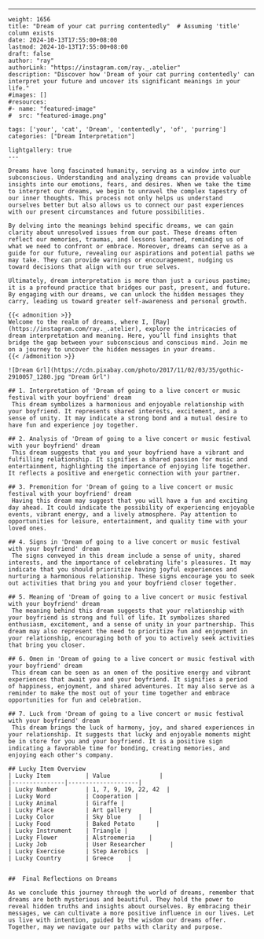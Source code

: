 ---
    weight: 1656
    title: "Dream of your cat purring contentedly"  # Assuming 'title' column exists
    date: 2024-10-13T17:55:00+08:00
    lastmod: 2024-10-13T17:55:00+08:00
    draft: false
    author: "ray"
    authorLink: "https://instagram.com/ray._.atelier"
    description: "Discover how 'Dream of your cat purring contentedly' can interpret your future and uncover its significant meanings in your life."
    #images: []
    #resources:
    #- name: "featured-image"
    #  src: "featured-image.png"
    
    tags: ['your', 'cat', 'Dream', 'contentedly', 'of', 'purring']
    categories: ["Dream Interpretation"]
    
    lightgallery: true
    ---
    
    Dreams have long fascinated humanity, serving as a window into our subconscious. Understanding and analyzing dreams can provide valuable insights into our emotions, fears, and desires. When we take the time to interpret our dreams, we begin to unravel the complex tapestry of our inner thoughts. This process not only helps us understand ourselves better but also allows us to connect our past experiences with our present circumstances and future possibilities.
    
    By delving into the meanings behind specific dreams, we can gain clarity about unresolved issues from our past. These dreams often reflect our memories, traumas, and lessons learned, reminding us of what we need to confront or embrace. Moreover, dreams can serve as a guide for our future, revealing our aspirations and potential paths we may take. They can provide warnings or encouragement, nudging us toward decisions that align with our true selves.
    
    Ultimately, dream interpretation is more than just a curious pastime; it is a profound practice that bridges our past, present, and future. By engaging with our dreams, we can unlock the hidden messages they carry, leading us toward greater self-awareness and personal growth.
    
    {{< admonition >}}
    Welcome to the realm of dreams, where I, [Ray](https://instagram.com/ray._.atelier), explore the intricacies of dream interpretation and meaning. Here, you’ll find insights that bridge the gap between your subconscious and conscious mind. Join me on a journey to uncover the hidden messages in your dreams.
    {{< /admonition >}}
    
    ![Dream Grl](https://cdn.pixabay.com/photo/2017/11/02/03/35/gothic-2910057_1280.jpg "Dream Grl")
    
    ## 1. Interpretation of 'Dream of going to a live concert or music festival with your boyfriend' dream
     This dream symbolizes a harmonious and enjoyable relationship with your boyfriend. It represents shared interests, excitement, and a sense of unity. It may indicate a strong bond and a mutual desire to have fun and experience joy together.
    
    ## 2. Analysis of 'Dream of going to a live concert or music festival with your boyfriend' dream
     This dream suggests that you and your boyfriend have a vibrant and fulfilling relationship. It signifies a shared passion for music and entertainment, highlighting the importance of enjoying life together. It reflects a positive and energetic connection with your partner.
    
    ## 3. Premonition for 'Dream of going to a live concert or music festival with your boyfriend' dream
     Having this dream may suggest that you will have a fun and exciting day ahead. It could indicate the possibility of experiencing enjoyable events, vibrant energy, and a lively atmosphere. Pay attention to opportunities for leisure, entertainment, and quality time with your loved ones.
    
    ## 4. Signs in 'Dream of going to a live concert or music festival with your boyfriend' dream
     The signs conveyed in this dream include a sense of unity, shared interests, and the importance of celebrating life's pleasures. It may indicate that you should prioritize having joyful experiences and nurturing a harmonious relationship. These signs encourage you to seek out activities that bring you and your boyfriend closer together.
    
    ## 5. Meaning of 'Dream of going to a live concert or music festival with your boyfriend' dream
     The meaning behind this dream suggests that your relationship with your boyfriend is strong and full of life. It symbolizes shared enthusiasm, excitement, and a sense of unity in your partnership. This dream may also represent the need to prioritize fun and enjoyment in your relationship, encouraging both of you to actively seek activities that bring you closer.
    
    ## 6. Omen in 'Dream of going to a live concert or music festival with your boyfriend' dream
     This dream can be seen as an omen of the positive energy and vibrant experiences that await you and your boyfriend. It signifies a period of happiness, enjoyment, and shared adventures. It may also serve as a reminder to make the most out of your time together and embrace opportunities for fun and celebration.
    
    ## 7. Luck from 'Dream of going to a live concert or music festival with your boyfriend' dream
     This dream brings the luck of harmony, joy, and shared experiences in your relationship. It suggests that lucky and enjoyable moments might be in store for you and your boyfriend. It is a positive sign indicating a favorable time for bonding, creating memories, and enjoying each other's company.
    
    ## Lucky Item Overview
    | Lucky Item          | Value              |
    |---------------|--------------------|
    | Lucky Number        | 1, 7, 9, 19, 22, 42  |
    | Lucky Word          | Cooperation |
    | Lucky Animal        | Giraffe |
    | Lucky Place         | Art gallery     |
    | Lucky Color         | Sky blue     |
    | Lucky Food          | Baked Potato      |
    | Lucky Instrument    | Triangle |
    | Lucky Flower        | Alstroemeria    |
    | Lucky Job           | User Researcher       |
    | Lucky Exercise      | Step Aerobics  |
    | Lucky Country       | Greece    |
    
    
    ##  Final Reflections on Dreams
    
    As we conclude this journey through the world of dreams, remember that dreams are both mysterious and beautiful. They hold the power to reveal hidden truths and insights about ourselves. By embracing their messages, we can cultivate a more positive influence in our lives. Let us live with intention, guided by the wisdom our dreams offer. Together, may we navigate our paths with clarity and purpose.
    